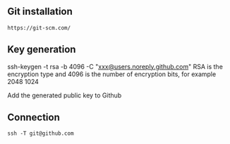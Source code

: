## Git installation

```
https://git-scm.com/
```

## Key generation

ssh-keygen -t rsa -b 4096 -C "xxx@users.noreply.github.com"
RSA is the encryption type and 4096 is the number of encryption bits, for example 2048 1024

Add the generated public key to Github

## Connection
```
ssh -T git@github.com
```